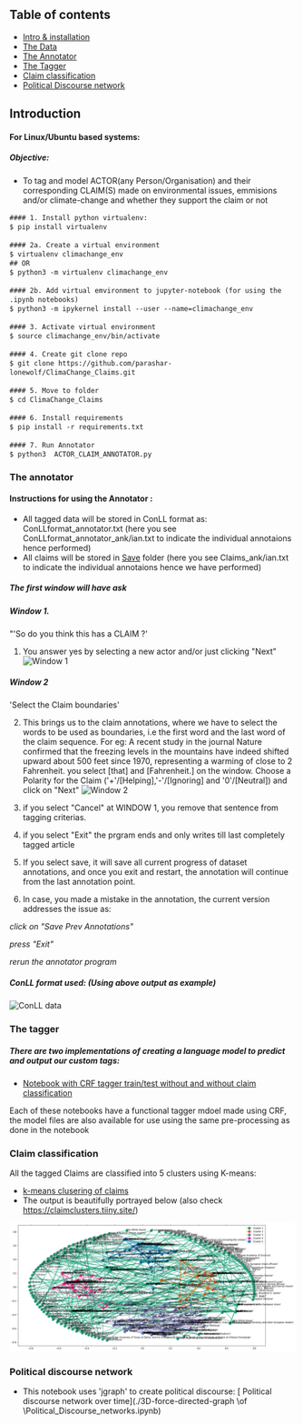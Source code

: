 ## Table of contents
* [Intro & installation](#introduction)
* [The Data](./Data/README.md)
* [The Annotator](#the-annotator)
* [The Tagger](#the-tagger)
* [Claim classification](#claim-classification)
* [Political Discourse network](#political-discourse-network)

## Introduction
#### For Linux/Ubuntu based systems:
##### Objective: 
* To tag and model ACTOR(any Person/Organisation) and their corresponding CLAIM(S) made on environmental issues, emmisions and/or climate-change and whether they support the claim or not
```
#### 1. Install python virtualenv:
$ pip install virtualenv 

#### 2a. Create a virtual environment
$ virtualenv climachange_env
## OR
$ python3 -m virtualenv climachange_env 

#### 2b. Add virtual emvironment to jupyter-notebook (for using the .ipynb notebooks)
$ python3 -m ipykernel install --user --name=climachange_env  

#### 3. Activate virtual environment
$ source climachange_env/bin/activate

#### 4. Create git clone repo
$ git clone https://github.com/parashar-lonewolf/ClimaChange_Claims.git

#### 5. Move to folder
$ cd ClimaChange_Claims

#### 6. Install requirements
$ pip install -r requirements.txt 

#### 7. Run Annotator
$ python3  ACTOR_CLAIM_ANNOTATOR.py 
```
### The annotator
#### Instructions for using the Annotator :
* All tagged data will be stored in ConLL format as: ConLLformat_annotator.txt (here you see ConLLformat_annotator_ank/ian.txt to indicate the individual annotaions hence performed)
* All claims will be stored in [Save](./Save) folder (here you see Claims_ank/ian.txt to indicate the individual annotaions hence we have performed)

##### The first window will have ask
##### Window 1. 
"'So do you think this has a CLAIM ?'

1. You answer yes by selecting a new actor and/or just clicking "Next"
![Window 1](https://cdn.mathpix.com/snip/images/GgCijP3eYTY7_q9RZ9wDhaQPLMIe_LbUcv0Q5JRYbSw.original.fullsize.png)
##### Window 2
'Select the Claim boundaries'

2. This brings us to the claim annotations, where we have to select the words to be used as boundaries, i.e
the first word and the last word of the claim sequence.
For eg: A recent study in the journal Nature  confirmed that the freezing levels in the mountains have indeed 
shifted upward about 500 feet since 1970, representing a warming of close to 2 Fahrenheit.
you select [that] and [Fahrenheit.] on the window. Choose a Polarity for the Claim ('+'/[Helping],'-'/[Ignoring] and '0'/[Neutral]) and click on "Next"
![Window 2](https://cdn.mathpix.com/snip/images/NX-nirTfLllMaPCywMVH93gqh53jMRSyf45YE-qBMpM.original.fullsize.png)

3. if you select "Cancel" at WINDOW 1, you remove that sentence from tagging criterias.
4. if you select "Exit" the prgram ends and only writes till last completely tagged article
5. If you select save, it will save all current progress of dataset annotations,
and once you exit and restart, the annotation will continue from the last annotation point.
6. In case, you made a mistake in the annotation, the current version addresses the issue as:

*click on "Save Prev Annotations"*

*press "Exit"*

*rerun the annotator program*

##### ConLL format used: (Using above output as example)
![ConLL data](https://cdn.mathpix.com/snip/images/hv_6zy1J3ANUcGHwn-f19cxGhGVAexgNxZuy4uEe8-k.original.fullsize.png)

### The tagger
##### There are two implementations of creating a language model to predict and output our custom tags:
* [Notebook with CRF tagger train/test without and without claim classification](./CRF_ActorClaim_tagger.ipynb)      

Each of these notebooks have a functional tagger mdoel made using CRF, the model files are also available for use using the same pre-processing as done in the notebook

### Claim classification
All the tagged Claims are classified into 5 clusters using K-means:
* [k-means clusering of claims](./KMeans_Claim_Custering.ipynb)
* The output is beautifully portrayed below (also check https://claimclusters.tiiny.site/)

![Claim Cluster](./download.png)

### Political discourse network

* This notebook uses 'jgraph' to create political discourse:
[ Political discourse network over time](./3D-force-directed-graph \\of \\Political_Discourse_networks.ipynb)
